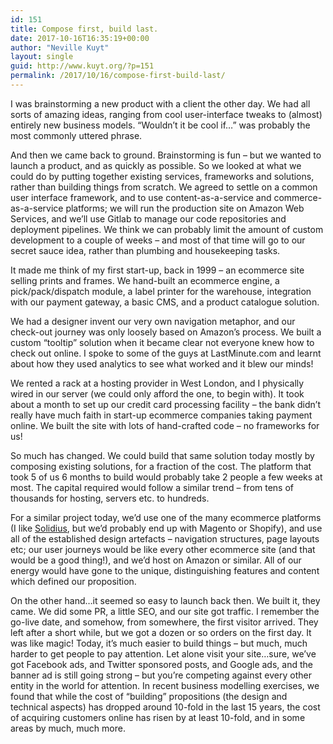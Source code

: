 ```yaml
---
id: 151
title: Compose first, build last.
date: 2017-10-16T16:35:19+00:00
author: "Neville Kuyt"
layout: single
guid: http://www.kuyt.org/?p=151
permalink: /2017/10/16/compose-first-build-last/
---
```

I was brainstorming a new product with a client the other day. We had all sorts of amazing ideas, ranging from cool user-interface tweaks to (almost) entirely new business models. &#8220;Wouldn&#8217;t it be cool if&#8230;&#8221; was probably the most commonly uttered phrase.

And then we came back to ground. Brainstorming is fun &#8211; but we wanted to launch a product, and as quickly as possible. So we looked at what we could do by putting together existing services, frameworks and solutions, rather than building things from scratch. We agreed to settle on a common user interface framework, and to use content-as-a-service and commerce-as-a-service platforms; we will run the production site on Amazon Web Services, and we&#8217;ll use Gitlab to manage our code repositories and deployment pipelines. We think we can probably limit the amount of custom development to a couple of weeks &#8211; and most of that time will go to our secret sauce idea, rather than plumbing and housekeeping tasks.

It made me think of my first start-up, back in 1999 &#8211; an ecommerce site selling prints and frames. We hand-built an ecommerce engine, a pick/pack/dispatch module, a label printer for the warehouse, integration with our payment gateway, a basic CMS, and a product catalogue solution.

We had a designer invent our very own navigation metaphor, and our check-out journey was only loosely based on Amazon&#8217;s process. We built a custom &#8220;tooltip&#8221; solution when it became clear not everyone knew how to check out online. I spoke to some of the guys at LastMinute.com and learnt about how they used analytics to see what worked and it blew our minds!

We rented a rack at a hosting provider in West London, and I physically wired in our server (we could only afford the one, to begin with). It took about a month to set up our credit card processing facility &#8211; the bank didn&#8217;t really have much faith in start-up ecommerce companies taking payment online. We built the site with lots of hand-crafted code &#8211; no frameworks for us!

So much has changed. We could build that same solution today mostly by composing existing solutions, for a fraction of the cost. The platform that took 5 of us 6 months to build would probably take 2 people a few weeks at most. The capital required would follow a similar trend &#8211; from tens of thousands for hosting, servers etc. to hundreds.

For a similar project today, we&#8217;d use one of the many ecommerce platforms (I like [Solidius](https://github.com/solidusio/solidus), but we&#8217;d probably end up with Magento or Shopify), and use all of the established design artefacts &#8211; navigation structures, page layouts etc; our user journeys would be like every other ecommerce site (and that would be a good thing!), and we&#8217;d host on Amazon or similar. All of our energy would have gone to the unique, distinguishing features and content which defined our proposition.

On the other hand&#8230;it seemed so easy to launch back then. We built it, they came. We did some PR, a little SEO, and our site got traffic. I remember the go-live date, and somehow, from somewhere, the first visitor arrived. They left after a short while, but we got a dozen or so orders on the first day. It was like magic! Today, it&#8217;s much easier to build things &#8211; but much, much harder to get people to pay attention. Let alone visit your site&#8230;sure, we&#8217;ve got Facebook ads, and Twitter sponsored posts, and Google ads, and the banner ad is still going strong &#8211; but you&#8217;re competing against every other entity in the world for attention. In recent business modelling exercises, we found that while the cost of &#8220;building&#8221; propositions (the design and technical aspects) has dropped around 10-fold in the last 15 years, the cost of acquiring customers online has risen by at least 10-fold, and in some areas by much, much more.